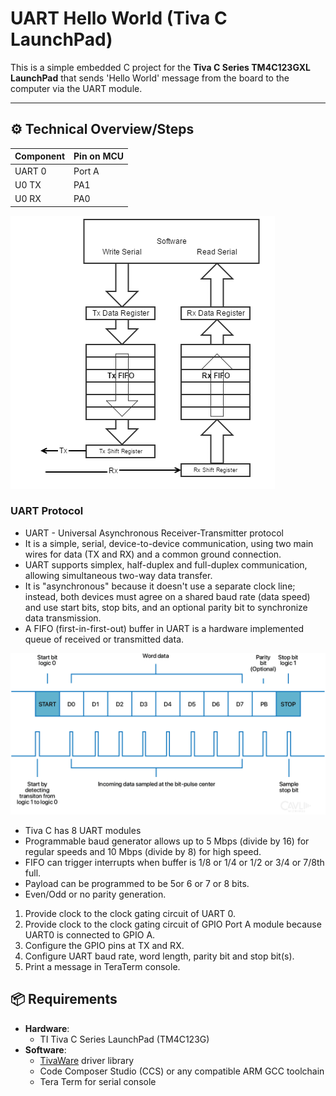 # UART Hello World (Tiva C LaunchPad)

This is a simple embedded C project for the **Tiva C Series TM4C123GXL LaunchPad** that sends 'Hello World' message from the board to the computer via the UART module.

---

## ⚙️ Technical Overview/Steps

| Component | Pin on MCU | 
| --------- | ---------- | 
| UART 0    | Port A     | 
| U0 TX     | PA1        | 
| U0 RX     | PA0        |

![alt text](https://github.com/TanMah/TivaC_UART/blob/main/fifo.png "UART FIFO")

### UART Protocol
- UART - Universal Asynchronous Receiver-Transmitter protocol
- It is a simple, serial, device-to-device communication, using two main wires for data (TX and RX) and a common ground connection. 
- UART supports simplex, half-duplex and full-duplex communication, allowing simultaneous two-way data transfer.
- It is "asynchronous" because it doesn't use a separate clock line; instead, both devices must agree on a shared baud rate (data speed) and use start bits, stop bits, and an optional parity bit to synchronize data transmission.
- A FIFO (first-in-first-out) buffer in UART is a hardware implemented queue of received or transmitted data.

![alt text](https://github.com/TanMah/TivaC_UART/blob/main/uart.png "UART Frame")

- Tiva C has 8 UART modules
- Programmable baud generator allows up to 5 Mbps (divide by 16) for regular speeds and 10 Mbps (divide by 8) for high speed.
- FIFO can trigger interrupts when buffer is 1/8 or 1/4 or 1/2 or 3/4 or 7/8th full.
- Payload can be programmed to be 5or 6 or 7 or 8 bits.
- Even/Odd or no parity generation.

1. Provide clock to the clock gating circuit of UART 0.
2. Provide clock to the clock gating circuit of GPIO Port A module because UART0 is connected to GPIO A.
3. Configure the GPIO pins at TX and RX.
4. Configure UART baud rate, word length, parity bit and stop bit(s).
5. Print a message in TeraTerm console.

## 📦 Requirements

- **Hardware**:  
  - TI Tiva C Series LaunchPad (TM4C123G)
- **Software**:  
  - [TivaWare](https://www.ti.com/tool/SW-TM4C) driver library
  - Code Composer Studio (CCS) or any compatible ARM GCC toolchain
  - Tera Term for serial console







